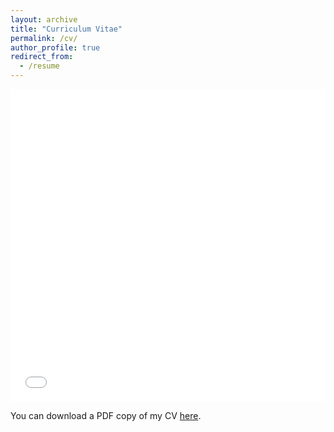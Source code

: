 ```yaml
---
layout: archive
title: "Curriculum Vitae"
permalink: /cv/
author_profile: true
redirect_from:
  - /resume
---
```


<iframe src="/files/pdf/RajdeepMukherjee_IITKgp_CV.pdf" width="100%" height="500" frameborder="no" border="0" marginwidth="0" marginheight="0"></iframe>

You can download a PDF copy of my CV [here](/files/pdf/RajdeepMukherjee_IITKgp_CV.pdf).
